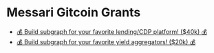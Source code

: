 # Messari Gitcoin Grants

- [💰 Build subgraph for your favorite lending/CDP platform! ($40k) 💰](https://gitcoin.co/issue/messari/gitcoin-grant/3/100028689)
- [💰 Build subgraph for your favorite yield aggregators! ($20k) 💰](https://gitcoin.co/issue/messari/gitcoin-grant/2/100028576)
